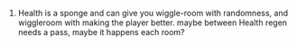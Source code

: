 1. Health is a sponge and can give you wiggle-room with randomness, and wiggleroom with making the player better. maybe between
Health regen needs a pass, maybe it happens each room?